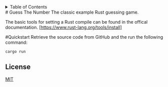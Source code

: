 <details>
<summary>Table of Contents</summary>

- [Guess the Number](#guess)
  - [Quickstart](#Quickstart)
  - [License](#license)

</details>
# Guess The Number
The classic example Rust guessing game.

The basic tools for setting a Rust compile can be found in the offical documentation. 
[https://www.rust-lang.org/tools/install]


#Quickstart
Retrieve the source code from GitHub and the run the following command:

```shell
cargo run
```

## License
[MIT](./LICENSE)




